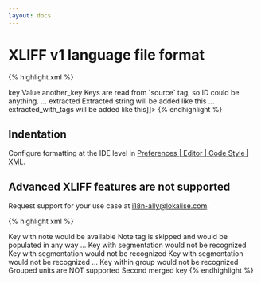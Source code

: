 ```yaml
---
layout: docs
---
```


# XLIFF v1 language file format

{% highlight xml %}
<?xml version="1.0"?>
<xliff version="1.2" xmlns="urn:oasis:names:tc:xliff:document:1.2">
<file source-language="en" target-language="en" datatype="plaintext" original="file.ext">
<body>
    <trans-unit id="key">
        <source>key</source>
        <target>Value</target>
    </trans-unit>
    <trans-unit id="cfe9cb61-3c59-47ea-b31d-0f717f3027aa">
        <source>another_key</source>
        <target>Keys are read from `source` tag, so ID could be anything.</target>
    </trans-unit>
    ...
    <trans-unit id="extracted">
        <source>extracted</source>
        <target>Extracted string will be added like this</target>
    </trans-unit>
    ...
    <trans-unit id="extracted_with_tags">
        <source>extracted_with_tags</source>
        <target><![CDATA[String with tags<br> will be added like this]]></target>
    </trans-unit>
</body>
</file>
</xliff>
{% endhighlight %}

## Indentation

Configure formatting at the IDE level in <a href="phpstorm://settings?name=Editor--Code+Style--XML">Preferences | Editor | Code Style | XML</a>.

## Advanced XLIFF features are not supported

Request support for your use case at <a href="mailto:i18n-ally@lokalise.com">i18n-ally@lokalise.com</a>.

{% highlight xml %}
<?xml version="1.0"?>
<xliff version="1.2" xmlns="urn:oasis:names:tc:xliff:document:1.2">
<file source-language="en" target-language="en" datatype="plaintext" original="file.ext">
<body>
    <trans-unit id='1'>
        <source>Key with note would be available</source>
        <note priority='2'>Note tag is skipped and would be populated in any way</note>
    </trans-unit> 
    ...
    <trans-unit id= "1">
        <source>Key with segmentation would not be recognized</source>
        <seg-source>
            <mrk mtype="seg" mid="1">Key with segmentation</mrk>
            <mrk mtype="seg" mid="2">would not be recognized</mrk>
        </seg-source>
        <target>
            <mrk mtype="seg" mid="1">Key with segmentation</mrk>
            <mrk mtype="seg" mid="2">would not be recognized</mrk>
        </target>
    </trans-unit> 
    ...
    <group merged-trans="yes">
        <trans-unit id="t1">
            <source>Key within group would not be recognized</source>
            <target equiv-trans="no">Grouped units are NOT supported</target>
        </trans-unit>
        <trans-unit id="t2">
            <source> Second merged key</source>
            <target equiv-trans="no"/>
        </trans-unit>
    </group>
</body>
</file>
</xliff>
{% endhighlight %}
